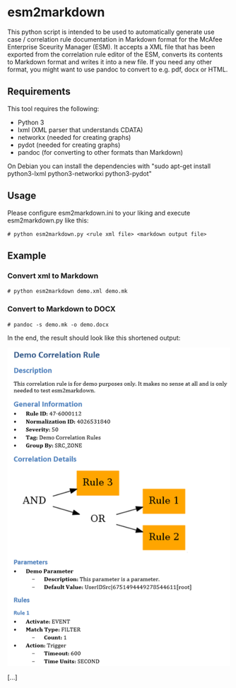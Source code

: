 # esm2markdown

This python script is intended to be used to automatically generate use case / correlation rule documentation in Markdown format for the McAfee Enterprise Sceurity Manager (ESM). It accepts a XML file that has been exported from the correlation rule editor of the ESM, converts its contents to Markdown format and writes it into a new file. If you need any other format, you might want to use pandoc to convert to e.g. pdf, docx or HTML.

## Requirements

This tool requires the following:
* Python 3
* lxml (XML parser that understands CDATA)
* networkx (needed for creating graphs)
* pydot (needed for creating graphs)
* pandoc (for converting to other formats than Markdown)


On Debian you can install the dependencies with "sudo apt-get install python3-lxml python3-networkxi python3-pydot"

## Usage

Please configure esm2markdown.ini to your liking and execute esm2markdown.py like this:

```
# python esm2markdown.py <rule xml file> <markdown output file>
```

## Example

### Convert xml to Markdown

```
# python esm2markdown demo.xml demo.mk
```

### Convert to Markdown to DOCX

```
# pandoc -s demo.mk -o demo.docx
```

In the end, the result should look like this shortened output:


![screenshot](demo/demo.png "")

[...]
